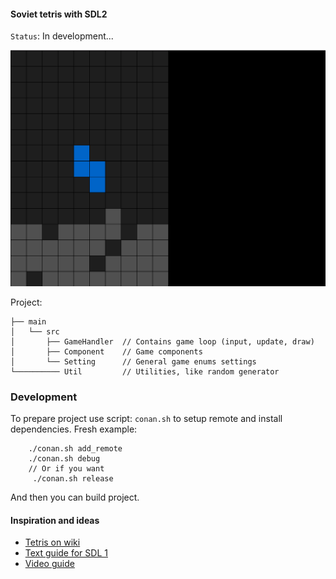 #### Soviet tetris with SDL2

`Status`: In development...

![](assets/v01.png)

Project:
```text
├── main
│   └── src
│       ├── GameHandler  // Contains game loop (input, update, draw)
│       ├── Component    // Game components  
│       └── Setting      // General game enums settings
└────────── Util         // Utilities, like random generator
```

### Development
To prepare project use script: `conan.sh` to setup remote and install dependencies.
Fresh example:
```text
    ./conan.sh add_remote
    ./conan.sh debug
    // Or if you want
     ./conan.sh release 
```

And then you can build project.

#### Inspiration and ideas
 - [Tetris on wiki](https://en.wikipedia.org/wiki/Tetris)
 - [Text guide for SDL 1](http://javilop.com/gamedev/tetris-tutorial-in-c-platform-independent-focused-in-game-logic-for-beginners/)
 - [Video guide](https://www.youtube.com/watch?v=htfB7D2ruXw)
 

